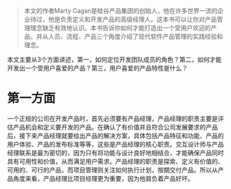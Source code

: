 > 本文的作者Marty Cagan是硅谷产品集团的创始人，他在许多世界一流的企业待过，他是负责定义和开发产品的高级经理人。这本书可以让你对产品管理理念缺乏有效地认识。本书告诉你如何才能打造出一个受用户欢迎的产品，并从人员、流程、产品三个角度介绍了现代软件产品管理的实践经验和理念。

本文主要从3个方面讲述，第一，如何定位开发团队成员的角色？第二，如何才能开发出一个受用户喜爱的产品？第三，用户喜爱的产品特性是什么？

# 第一方面
一个正规的公司在开发产品时，首先必须要有产品经理，产品经理的职责主要是评估产品机会和定义要开发的产品。在确认了有价值并且符合公司发展要求的产品后，接下来产品经理就要给出产品的解决方案，具体包括产品特征和功能、产品的用户体验、产品的发布标准等等，这些是产品经理的核心职责。交互设计师与产品经理联系是最为密切的，因为只有将功能与设计良好地相结合，才能确保产品同时具有可用性和价值，从而满足用户需求。产品经理的职责是探索、定义有价值的、可用的、可行的产品，而项目管理则关注如何执行计划，按期交付产品。所以从产品角度来看，产品经理比项目经理更为重要，因为他肩负着产品好坏。

